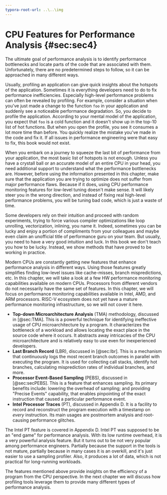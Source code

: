 ```yaml
---
typora-root-url: ..\..\img
---
```


# CPU Features for Performance Analysis {#sec:sec4}

The ultimate goal of performance analysis is to identify performance bottlenecks and locate parts of the code that are associated with them. Unfortunately, there are no predetermined steps to follow, so it can be approached in many different ways. 

Usually, profiling an application can give quick insights about the hotspots of the application. Sometimes it is everything developers need to do to fix performance inefficiencies. Especially high-level performance problems can often be revealed by profiling. For example, consider a situation when you've just made a change to the function `foo` in your application and suddenly see a noticeable performance degradation. So, you decide to profile the application. According to your mental model of the application, you expect that `foo` is a cold function and it doesn't show up in the top-10 list of hot functions. But when you open the profile, you see it consumes a lot more time than before. You quickly realize the mistake you've made in the code and fix it. If all issues in performance engineering were that easy to fix, this book would not exist.

When you embark on a journey to squeeze the last bit of performance from your application, the most basic list of hotspots is not enough. Unless you have a crystall ball or an accurate model of an entire CPU in your head, you need additional support to understand what the performance bottlenecks are. However, before using the information presented in this chapter, make sure that the application you are trying to optimize does not suffer from major performance flaws. Because if it does, using CPU performance monitoring features for low-level tuning doesn't make sense. It will likely steer you in the wrong direction, and instead of fixing real high-level performance problems, you will be tuning bad code, which is just a waste of time.

Some developers rely on their intuition and proceed with random experiments, trying to force various compiler optimizations like loop unrolling, vectorization, inlining, you name it. Indeed, sometimes you can be lucky and enjoy a portion of compliments from your colleagues and maybe even claim an unofficial title of performance guru on your team. But usually, you need to have a very good intuition and luck. In this book we don't teach you how to be lucky. Instead, we show methods that have proved to be working in practice.

Modern CPUs are constantly getting new features that enhance performance analysis in different ways. Using those features greatly simplifies finding low-level issues like cache-misses, branch mispredictions, etc. In this chapter, we will take a look at a few HW performance monitoring capabilities available on modern CPUs. Processors from different vendors do not necessarily have the same set of features. In this chapter, we will focus on performance monitoring capabilities available in Intel, AMD, and ARM processors. RISC-V ecosystem does not yet have a mature performance monitoring infrastructure, so we will not cover it here.

* **Top-down Microarchitecture Analysis** (TMA) methodology, discussed in [@sec:TMA]. This is a powerful technique for identifying ineffective usage of CPU microarchitecture by a program. It characterizes the bottleneck of a workload and allows locating the exact place in the source code where it occurs. It abstracts away intricacies of the CPU microarchitecture and is relatively easy to use even for inexperienced developers.
* **Last Branch Record** (LBR), discussed in [@sec:lbr]. This is a mechanism that continuously logs the most recent branch outcomes in parallel with executing the program. It is used for collecting call stacks, identify hot branches, calculating misprediction rates of individual branches, and more.
* **Processor Event-Based Sampling** (PEBS), discussed in [@sec:secPEBS]. This is a feature that enhances sampling. Its primary benefits include: lowering the overhead of sampling; and providing "Precise Events" capability, that enables pinpointing of the exact instruction that caused a particular performance event.
* **Intel Processor Traces** (PT), discussed in Appendix D. It is a facility to record and reconstruct the program execution with a timestamp on *every* instruction. Its main usages are postmortem analysis and root-causing performance glitches.

The Intel PT feature is covered in Appendix D. Intel PT was supposed to be an "end game" for performance analysis. With its low runtime overhead, it is a very powerful analysis feature. But it turns out to be not very popular among performance engineers. Partially because the support in the tools is not mature, partially because in many cases it is an overkill, and it's just easier to use a sampling profiler. Also, it produces a lot of data, which is not practical for long-running workloads.

The features mentioned above provide insights on the efficiency of a program from the CPU perspective. In the next chapter we will discuss how profiling tools leverage them to provide many different types of performance analysis.
